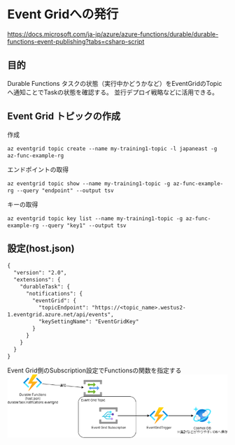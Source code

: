 # Event Gridへの発行

https://docs.microsoft.com/ja-jp/azure/azure-functions/durable/durable-functions-event-publishing?tabs=csharp-script

## 目的
Durable Functions タスクの状態（実行中かどうかなど）をEventGridのTopicへ通知ことでTaskの状態を確認する。
並行デプロイ戦略などに活用できる。

## Event Grid トピックの作成
作成
```
az eventgrid topic create --name my-training1-topic -l japaneast -g az-func-example-rg
```
エンドポイントの取得
```
az eventgrid topic show --name my-training1-topic -g az-func-example-rg --query "endpoint" --output tsv
```
キーの取得
```
az eventgrid topic key list --name my-training1-topic -g az-func-example-rg --query "key1" --output tsv
```

## 設定(host.json)
```
{
  "version": "2.0",
  "extensions": {
    "durableTask": {
      "notifications": {
        "eventGrid": {
          "topicEndpoint": "https://<topic_name>.westus2-1.eventgrid.azure.net/api/events",
          "keySettingName": "EventGridKey"
        }
      }
    }
  }
}
```

Event Grid側のSubscription設定でFunctionsの関数を指定する  
![EventGrid-Notification](./EventGridConfig.png)
